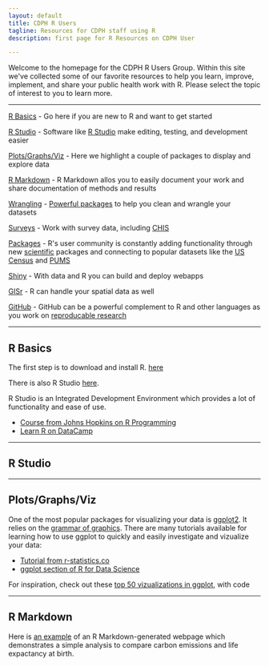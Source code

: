 ```yaml
---
layout: default
title: CDPH R Users
tagline: Resources for CDPH staff using R
description: first page for R Resources on CDPH User

---
```


Welcome to the homepage for the CDPH R Users Group. Within this site we've collected some of our favorite resources to help you learn, improve, implement, and share your public health work with R. Please select the topic of interest to you to learn more. 

___
[R Basics](#basics) - Go here if you are new to R and want to get started

[R Studio](#rstudio) - Software like [R Studio](https://www.rstudio.com/) make editing, testing, and development easier

[Plots/Graphs/Viz](#viz) - Here we highlight a couple of packages to display and explore data

[R Markdown](#markdown) - R Markdown allos you to easily document your work and share documentation of methods and results

[Wrangling](#tidy) - [Powerful packages](http://r4ds.had.co.nz/) to help you clean and wrangle your datasets

[Surveys](#survey) - Work with survey data, including [CHIS](http://asdfree.com/california-health-interview-survey-chis.html)

[Packages](#packages) - R's user community is constantly adding functionality through new [scientific](https://ropensci.org/packages/) packages and connecting to popular datasets like the [US Census](https://walkerke.github.io/tidycensus/) and [PUMS]()

[Shiny](#shiny) - With data and R you can build and deploy webapps

[GISr](#gis) - R can handle your spatial data as well

[GitHub](#github.html) - GitHub can be a powerful complement to R and other languages as you work on [reproducable research](http://kbroman.org/steps2rr/) 

___
##  R Basics <a id="basics"></a>

The first step is to download and install R. [here](https://cran.r-project.org/mirrors.html) 

There is also R Studio [here](https://www.rstudio.com/products/rstudio/download/). 

R Studio is an Integrated Development Environment which provides a lot of functionality and ease of use.

- [Course from Johns Hopkins on R Programming](https://www.coursera.org/learn/r-programming)
- [Learn R on DataCamp](https://www.datacamp.com/courses/free-introduction-to-r)

___
##  R Studio <a id="rstudio"></a>

___
##  Plots/Graphs/Viz <a id="viz"></a>

One of the most popular packages for visualizing your data is [ggplot2](http://ggplot2.tidyverse.org/). It relies on the [grammar of graphics](http://vita.had.co.nz/papers/layered-grammar.pdf). There are many tutorials available for learning how to use ggplot to quickly and easily investigate and vizualize your data:
 - [Tutorial from r-statistics.co](http://r-statistics.co/Complete-Ggplot2-Tutorial-Part1-With-R-Code.html)
 - [ggplot section of R for Data Science](http://r4ds.had.co.nz/data-visualisation.html)



For inspiration, check out these [top 50 vizualizations in ggplot](http://r-statistics.co/Top50-Ggplot2-Visualizations-MasterList-R-Code.html), with code

___
##  R Markdown <a id="markdown"></a>

Here is [an example]("prelim_ghg_leb.html") of an R Markdown-generated webpage which demonstrates a simple analysis to compare carbon emissions and life expactancy at birth.
